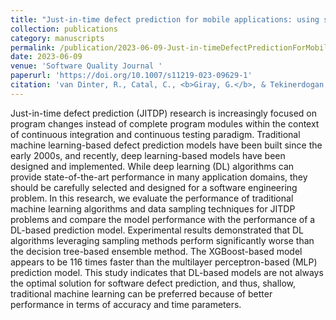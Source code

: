 ```yaml
---
title: "Just-in-time defect prediction for mobile applications: using shallow or deep learning?"
collection: publications
category: manuscripts
permalink: /publication/2023-06-09-Just-in-timeDefectPredictionForMobileApps
date: 2023-06-09
venue: 'Software Quality Journal '
paperurl: 'https://doi.org/10.1007/s11219-023-09629-1'
citation: 'van Dinter, R., Catal, C., <b>Giray, G.</b>, & Tekinerdogan, B. (2023). Just-in-time defect prediction for mobile applications: using shallow or deep learning?. <i>Software Quality Journal</i>, 31(4), 1281-1302.'
---
```


Just-in-time defect prediction (JITDP) research is increasingly focused on program changes instead of complete program modules within the context of continuous integration and continuous testing paradigm. Traditional machine learning-based defect prediction models have been built since the early 2000s, and recently, deep learning-based models have been designed and implemented. While deep learning (DL) algorithms can provide state-of-the-art performance in many application domains, they should be carefully selected and designed for a software engineering problem. In this research, we evaluate the performance of traditional machine learning algorithms and data sampling techniques for JITDP problems and compare the model performance with the performance of a DL-based prediction model. Experimental results demonstrated that DL algorithms leveraging sampling methods perform significantly worse than the decision tree-based ensemble method. The XGBoost-based model appears to be 116 times faster than the multilayer perceptron-based (MLP) prediction model. This study indicates that DL-based models are not always the optimal solution for software defect prediction, and thus, shallow, traditional machine learning can be preferred because of better performance in terms of accuracy and time parameters.
